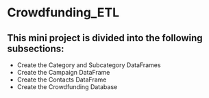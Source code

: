 # Crowdfunding_ETL

## This mini project is divided into the following subsections:

* Create the Category and Subcategory DataFrames
* Create the Campaign DataFrame
* Create the Contacts DataFrame
* Create the Crowdfunding Database
